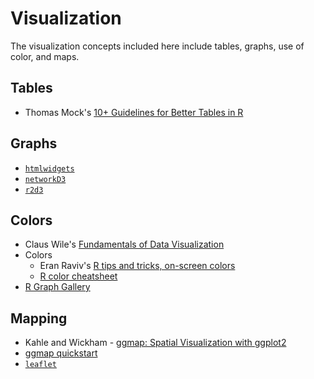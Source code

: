 # Visualization

The visualization concepts included here include tables, graphs, use of color, and maps.


## Tables
- Thomas Mock's [10+ Guidelines for Better Tables in R](https://themockup.blog/posts/2020-09-04-10-table-rules-in-r/)


## Graphs
- [`htmlwidgets`](http://www.htmlwidgets.org/)
- [`networkD3`](http://christophergandrud.github.io/networkD3/)
- [`r2d3`](https://rstudio.github.io/r2d3/)


## Colors
- Claus Wile's [Fundamentals of Data Visualization](https://clauswilke.com/dataviz/)
- Colors
  - Eran Raviv's [R tips and tricks, on-screen colors](https://eranraviv.com/r-tips-tricks-screen-colors/)
  - [R color cheatsheet](https://www.nceas.ucsb.edu/sites/default/files/2020-04/colorPaletteCheatsheet.pdf)
- [R Graph Gallery](https://www.r-graph-gallery.com/)


## Mapping
- Kahle and Wickham - [ggmap: Spatial Visualization with ggplot2](https://journal.r-project.org/archive/2013-1/kahle-wickham.pdf)
- [ggmap quickstart](https://www.nceas.ucsb.edu/sites/default/files/2020-04/ggmapCheatsheet.pdf)
- [`leaflet`](http://rstudio.github.io/leaflet/)


